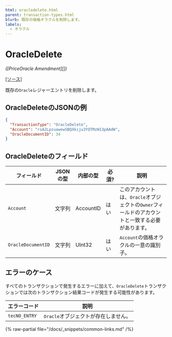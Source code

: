 ```yaml
---
html: oracledelete.html 
parent: transaction-types.html
blurb: 既存の価格オラクルを削除します。
labels:
  - オラクル
---
```

# OracleDelete
_([PriceOracle Amendment][])_

[[ソース]](https://github.com/XRPLF/rippled/blob/master/src/xrpld/app/tx/detail/DeleteOracle.cpp "ソース")

既存の`Oracle`レジャーエントリを削除します。


## OracleDeleteのJSONの例

```json
{
  "TransactionType": "OracleDelete",
  "Account": "rsA2LpzuawewSBQXkiju3YQTMzW13pAAdW",
  "OracleDocumentID": 34
}
```


## OracleDeleteのフィールド

| フィールド         | JSONの型  | 内部の型      | 必須?     | 説明 |
|--------------------|-----------|---------------|-----------|-------------|
| `Account`          | 文字列    | AccountID     | はい      | このアカウントは、`Oracle`オブジェクトの`Owner`フィールドのアカウントと一致する必要があります。 |
| `OracleDocumentID` | 文字列    | UInt32        | はい      | `Account`の価格オラクルの一意の識別子。 |


## エラーのケース

すべてのトランザクションで発生するエラーに加えて、`OracleDelete`トランザクションでは次のトランザクション結果コードが発生する可能性があります。

| エラーコード  | 説明        |
|---------------|-------------|
| `tecNO_ENTRY` | `Oracle`オブジェクトが存在しません。 |

{% raw-partial file="/docs/_snippets/common-links.md" /%}
